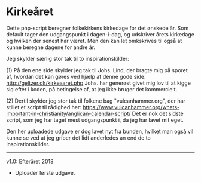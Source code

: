 Kirkeåret
=========

Dette php-script beregner folkekirkens kirkedage for det ønskede år. Som default tager den udgangspunkt i dagen-i-dag, og udskriver årets kirkedage og hvilken der senest har været. Men den kan let omkskrives til også at kunne beregne dagene for andre år.

Jeg skylder særlig stor tak til to inspirationskilder:

(1) På den ene side skylder jeg tak til Johs. Lind, der bragte mig på sporet af, hvordan det kan gøres ved hjælp af denne gode side:
http://geltzer.dk/kirkeaaret.php
Johs. har generøst givet mig lov til at kigge sig efter i koden, på betingelse af, at jeg ikke bruger det kommercielt.

(2) Dertil skylder jeg stor tak til folkene bag "vulcanhammer.org", der har stillet et script til rådighed her:
https://www.vulcanhammer.org/whats-important-in-christianity/anglican-calendar-script/
Det er nok det sidste script, som jeg har taget mest udgangspunkt i, da jeg har lavet mit eget.

Den her uploadede udgave er dog lavet nyt fra bunden, hvilket man også vil kunne se ved at jeg griber det lidt anderledes an end de to inspirationskilder.

---------------
v1.0: Efteråret 2018
- Uploader første udgave.

